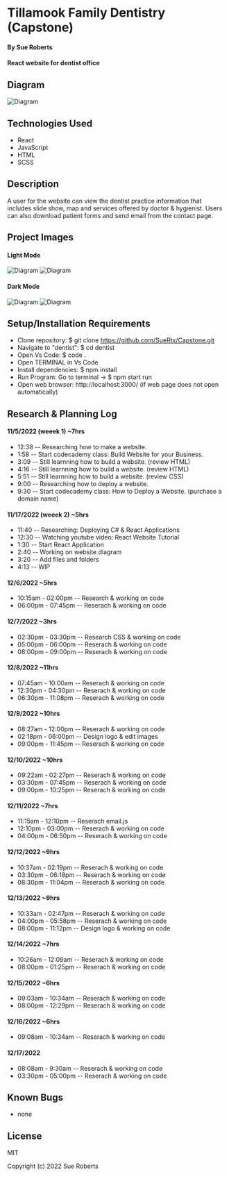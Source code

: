 # Tillamook Family Dentistry (Capstone)

#### By Sue Roberts

####  React website for dentist office 

## Diagram

![Diagram](dentist/src/components/images/rm-diagram.png)

## Technologies Used
* React
* JavaScript
* HTML
* SCSS

## Description
A user for the website can view the dentist practice information that includes slide show, map and services offered by doctor & hygienist. Users can also download patient forms and send email from the contact page.

## Project Images

#### Light Mode

![Diagram](dentist/src/components/images/rm-homeSun.png)
![Diagram](dentist/src/components/images/rm-mapSun.png)

#### Dark Mode

![Diagram](dentist/src/components/images/rm-homeMoon.png)
![Diagram](dentist/src/components/images/rm-mapMoon.png)

## Setup/Installation Requirements

* Clone repository: $ git clone https://github.com/SueRtx/Capstone.git   
* Navigate to "dentist": $ cd dentist   
* Open Vs Code: $ code .   
* Open TERMINAL in Vs Code
* Install dependencies: $ npm install
* Run Program: Go to terminal  → $ npm start run 
* Open web browser: http://localhost:3000/ (if web page does not open automatically) 

## Research & Planning Log

#### 11/5/2022 (weeek 1) ~7hrs
* 12:38 -- Researching how to make a website.
* 1:58  -- Start codecademy class: Build Website for your Business.
* 3:09  -- Still learnning how to build  a website. (review HTML)
* 4:16  -- Still learnning how to build a website. (review HTML)
* 5:51  -- Still learnning how to build a website. (review CSS)
* 9:00  -- Researching how to deploy a website.
* 9:30  -- Start codecademy class: How to Deploy a Website. (purchase a domain name)

#### 11/17/2022 (weeek 2) ~5hrs
* 11:40 -- Researching: Deploying C# & React Applications
* 12:30 -- Watching youtube video: React Website Tutorial
* 1:30  -- Start React Application
* 2:40  -- Working on website diagram
* 3:20  -- Add files and folders
* 4:13  -- WIP 

#### 12/6/2022 ~5hrs
* 10:15am - 02:00pm -- Research & working on code
* 06:00pm - 07:45pm -- Reserach & working on code 

#### 12/7/2022 ~3hrs
* 02:30pm - 03:30pm -- Research CSS & working on code
* 05:00pm - 06:00pm -- Reserach & working on code
* 08:00pm - 09:00pm -- Reserach & working on code

#### 12/8/2022 ~11hrs
* 07:45am - 10:00am -- Reserach & working on code
* 12:30pm - 04:30pm -- Reserach & working on code
* 06:30pm - 11:08pm -- Reserach & working on code

#### 12/9/2022 ~10hrs
* 08:27am - 12:00pm -- Reserach & working on code
* 02:18pm - 06:00pm -- Design logo & edit images
* 09:00pm - 11:45pm -- Reserach & working on code

#### 12/10/2022 ~10hrs
* 09:22am - 02:27pm -- Reserach & working on code
* 03:30pm - 07:45pm -- Reserach & working on code
* 09:00pm - 10:25pm -- Reserach & working on code

#### 12/11/2022 ~7hrs
* 11:15am - 12:10pm -- Reserach email.js
* 12:10pm - 03:00pm -- Reserach & working on code
* 04:00pm - 06:50pm -- Reserach & working on code

#### 12/12/2022 ~9hrs
* 10:37am - 02:19pm -- Reserach & working on code
* 03:30pm - 06:18pm -- Reserach & working on code
* 08:30pm - 11:04pm -- Reserach & working on code

#### 12/13/2022 ~9hrs
* 10:33am -  02:47pm -- Reserach & working on code
* 04:00pm -  05:58pm -- Reserach & working on code
* 08:00pm -  11:12pm -- Design logo  & working on code

#### 12/14/2022 ~7hrs
* 10:26am - 12:09am -- Reserach & working on code
* 08:00pm - 01:25pm -- Reserach & working on code

#### 12/15/2022 ~6hrs
* 09:03am - 10:34am  -- Reserach & working on code
* 08:00pm - 12:29pm -- Reserach & working on code

#### 12/16/2022 ~6hrs
* 09:08am - 10:34am  -- Reserach & working on code

#### 12/17/2022 
* 08:08am - 9:30am  -- Reserach & working on code
* 03:30pm - 05:00pm -- Reserach & working on code


## Known Bugs

* none

## License

MIT

Copyright (c) 2022 Sue Roberts

